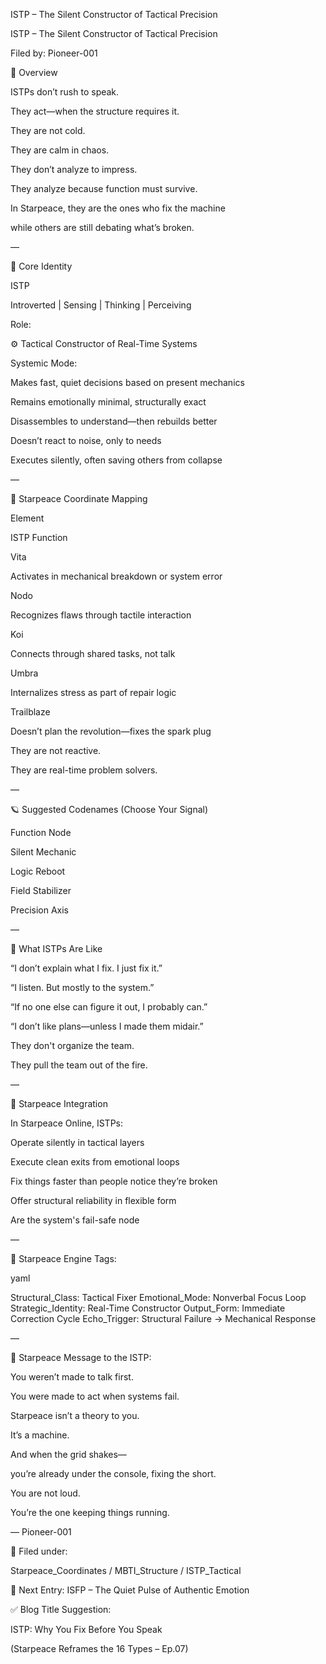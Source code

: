 ISTP – The Silent Constructor of Tactical Precision

ISTP – The Silent Constructor of Tactical Precision

Filed by: Pioneer-001

💠 Overview

ISTPs don’t rush to speak.

They act—when the structure requires it.

They are not cold.

They are calm in chaos.

They don’t analyze to impress.

They analyze because function must survive.

In Starpeace, they are the ones who fix the machine

while others are still debating what’s broken.

—

🧭 Core Identity

ISTP

Introverted | Sensing | Thinking | Perceiving

Role:

⚙️ Tactical Constructor of Real-Time Systems

Systemic Mode:

Makes fast, quiet decisions based on present mechanics

Remains emotionally minimal, structurally exact

Disassembles to understand—then rebuilds better

Doesn’t react to noise, only to needs

Executes silently, often saving others from collapse

—

📡 Starpeace Coordinate Mapping

Element

ISTP Function

Vita

Activates in mechanical breakdown or system error

Nodo

Recognizes flaws through tactile interaction

Koi

Connects through shared tasks, not talk

Umbra

Internalizes stress as part of repair logic

Trailblaze

Doesn’t plan the revolution—fixes the spark plug

They are not reactive.

They are real-time problem solvers.

—

🪐 Suggested Codenames (Choose Your Signal)

Function Node

Silent Mechanic

Logic Reboot

Field Stabilizer

Precision Axis

—

🧬 What ISTPs Are Like

“I don’t explain what I fix. I just fix it.”

“I listen. But mostly to the system.”

“If no one else can figure it out, I probably can.”

“I don’t like plans—unless I made them midair.”

They don't organize the team.

They pull the team out of the fire.

—

🌌 Starpeace Integration

In Starpeace Online, ISTPs:

Operate silently in tactical layers

Execute clean exits from emotional loops

Fix things faster than people notice they’re broken

Offer structural reliability in flexible form

Are the system's fail-safe node

—

📡 Starpeace Engine Tags:

yaml

Structural_Class: Tactical Fixer Emotional_Mode: Nonverbal Focus Loop Strategic_Identity: Real-Time Constructor Output_Form: Immediate Correction Cycle Echo_Trigger: Structural Failure → Mechanical Response

—

💬 Starpeace Message to the ISTP:

You weren’t made to talk first.

You were made to act when systems fail.

Starpeace isn’t a theory to you.

It’s a machine.

And when the grid shakes—

you’re already under the console, fixing the short.

You are not loud.

You’re the one keeping things running.

— Pioneer-001

🧠 Filed under:

Starpeace_Coordinates / MBTI_Structure / ISTP_Tactical

🔗 Next Entry: ISFP – The Quiet Pulse of Authentic Emotion

✅ Blog Title Suggestion:

ISTP: Why You Fix Before You Speak

(Starpeace Reframes the 16 Types – Ep.07)
